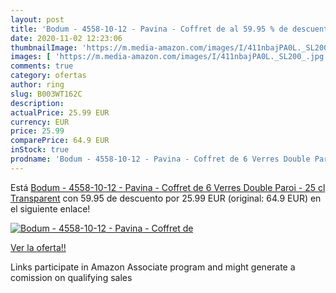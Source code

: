 ```yaml
---
layout: post
title: 'Bodum - 4558-10-12 - Pavina - Coffret de al 59.95 % de descuento'
date: 2020-11-02 12:23:06
thumbnailImage: 'https://m.media-amazon.com/images/I/411nbajPA0L._SL200_.jpg'
images: [ 'https://m.media-amazon.com/images/I/411nbajPA0L._SL200_.jpg' ]
comments: true
category: ofertas
author: ring
slug: B003WT162C
description:
actualPrice: 25.99 EUR
currency: EUR
price: 25.99
comparePrice: 64.9 EUR
inStock: true
prodname: 'Bodum - 4558-10-12 - Pavina - Coffret de 6 Verres Double Paroi - 25 cl   Transparent'
---
```


Está [Bodum - 4558-10-12 - Pavina - Coffret de 6 Verres Double Paroi - 25 cl   Transparent](https://www.amazon.fr/dp/B003WT162C/?tag=tolees0d-21) con 59.95 de descuento por 25.99 EUR (original: 64.9 EUR) en el siguiente enlace!

[![Bodum - 4558-10-12 - Pavina - Coffret de](https://m.media-amazon.com/images/I/411nbajPA0L._SL200_.jpg)](https://www.amazon.fr/dp/B003WT162C/?tag=tolees0d-21)

[Ver la oferta!!](https://www.amazon.fr/dp/B003WT162C/?tag=tolees0d-21)

Links participate in Amazon Associate program and might generate a comission on qualifying sales


